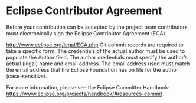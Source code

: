 # Eclipse Contributor Agreement
Before your contribution can be accepted by the project team contributors must electronically sign the Eclipse Contributor Agreement (ECA).

http://www.eclipse.org/legal/ECA.php
Git commit records are required to take a specific form. The credentials of the actual author must be used to populate the Author field. The author credentials must specify the author’s actual (legal) name and email address. The email address used must match the email address that the Eclipse Foundation has on file for the author (case-sensitive).

For more information, please see the Eclipse Committer Handbook: https://www.eclipse.org/projects/handbook/#resources-commit
